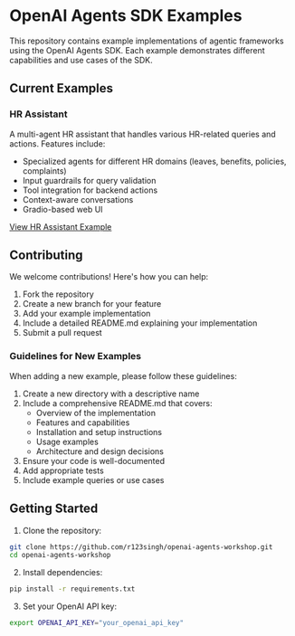 # OpenAI Agents SDK Examples

This repository contains example implementations of agentic frameworks using the OpenAI Agents SDK. Each example demonstrates different capabilities and use cases of the SDK.

## Current Examples

### HR Assistant
A multi-agent HR assistant that handles various HR-related queries and actions. Features include:
- Specialized agents for different HR domains (leaves, benefits, policies, complaints)
- Input guardrails for query validation
- Tool integration for backend actions
- Context-aware conversations
- Gradio-based web UI

[View HR Assistant Example](HR-Agent/README.md)

## Contributing

We welcome contributions! Here's how you can help:

1. Fork the repository
2. Create a new branch for your feature
3. Add your example implementation
4. Include a detailed README.md explaining your implementation
5. Submit a pull request

### Guidelines for New Examples

When adding a new example, please follow these guidelines:

1. Create a new directory with a descriptive name
2. Include a comprehensive README.md that covers:
   - Overview of the implementation
   - Features and capabilities
   - Installation and setup instructions
   - Usage examples
   - Architecture and design decisions
3. Ensure your code is well-documented
4. Add appropriate tests
5. Include example queries or use cases

## Getting Started

1. Clone the repository:

```bash
git clone https://github.com/r123singh/openai-agents-workshop.git
cd openai-agents-workshop
```

2. Install dependencies:

```bash
pip install -r requirements.txt
```

3. Set your OpenAI API key:

```bash
export OPENAI_API_KEY="your_openai_api_key"
```


